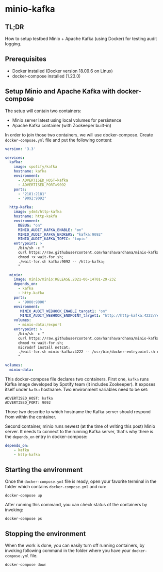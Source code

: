 # minio-kafka

## TL;DR
How to setup testbed Minio + Apache Kafka (using Docker) for testing audit logging.

## Prerequisites
- Docker installed (Docker version 18.09.6 on Linux)
- docker-compose installed (1.23.0)

## Setup Minio and Apache Kafka with docker-compose
The setup will contain two containers:

- Minio server latest using local volumes for persistence
- Apache Kafka container (with Zookeeper built-in)

In order to join those two containers, we will use docker-compose. Create `docker-compose.yml` file and put the following content:

```yml
version: '3.3'

services:
  kafka:
    image: spotify/kafka
    hostname: kafka
    environment:
      - ADVERTISED_HOST=kafka
      - ADVERTISED_PORT=9092
    ports:
      - "2181:2181"
      - "9092:9092"

  http-kafka:
    image: y4m4/http-kafka
    hostname: http-kakfa
    environment:
      DEBUG: "on"
      MINIO_AUDIT_KAFKA_ENABLE: "on"
      MINIO_AUDIT_KAFKA_BROKERS: "kafka:9092"
      MINIO_AUDIT_KAFKA_TOPIC: "topic"
    entrypoint: >
      /bin/sh -c "
      curl https://raw.githubusercontent.com/harshavardhana/minio-kafka/master/wait-for.sh -o wait-for.sh;
      chmod +x wait-for.sh;
      ./wait-for.sh kafka:9092 -- /http-kafka;
      "

  minio:
    image: minio/minio:RELEASE.2021-06-14T01-29-23Z
    depends_on:
      - kafka
      - http-kafka
    ports:
      - "9000:9000"
    environment:
       MINIO_AUDIT_WEBHOOK_ENABLE_target1: "on"
       MINIO_AUDIT_WEBHOOK_ENDPOINT_target1: "http://http-kafka:4222/rest/kafka"
    volumes:
      - minio-data:/export
    entrypoint: >
      /bin/sh -c "
      curl https://raw.githubusercontent.com/harshavardhana/minio-kafka/master/wait-for.sh -o wait-for.sh;
      chmod +x wait-for.sh;
      microdnf install netcat;
      ./wait-for.sh minio-kafka:4222 -- /usr/bin/docker-entrypoint.sh minio server /export;
      "

volumes:
  minio-data:
```

This docker-compose file declares two containers. First one, `kafka` runs Kafka image developed by Spotify team (it includes Zookeeper). It exposes itself under `kafka` hostname. Two environment variables need to be set:

```
ADVERTISED_HOST: kafka
ADVERTISED_PORT: 9092
```

Those two describe to which hostname the Kafka server should respond from within the container.

Second container, minio runs newest (at the time of writing this post) Minio server. It needs to connect to the running Kafka server, that's why there is the `depends_on` entry in docker-compose:

```yml
depends_on:
    - kafka
    - http-kafka
```

## Starting the environment
Once the `docker-compose.yml` file is ready, open your favorite terminal in the folder which contains `docker-compose.yml` and run:
```
docker-compose up
```

After running this command, you can check status of the containers by invoking:
```
docker-compose ps
```

## Stopping the environment
When the work is done, you can easily turn off running containers, by invoking following command in the folder where you have your `docker-compose.yml` file.
```
docker-compose down
```
